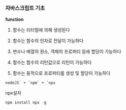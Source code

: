### 자바스크립트 기초

**function**

1. 함수는 리터럴에 의해 생성된다

2. 함수는 함수의 인자로 전달이 가능하다

3. 변수나 배열의 원소, 객체의 프로퍼티 등에 할당이 가능하다

4. 함수는 함수의 리턴값으로 리턴이 가능하다

5. 함수는 동적으로 프로퍼티를 생성 및 할당이 가능하다



```
nodeJS` + `npm` + `npx
```



npx설치

```jsx
npm install npx -g
```